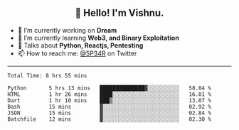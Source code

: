 <h2 align="center">👋 Hello! I'm Vishnu.</h2>


- 🔭 I’m currently working on **Dream**
- 🌱 I’m currently learning **Web3, and Binary Exploitation**
- 💬 Talks about **Python, Reactjs, Pentesting**
- 📫 How to reach me: [@5P34R](https://twitter.com/Vishnu27302693) on Twitter

---
<!--START_SECTION:waka-->

```text
Total Time: 8 hrs 55 mins

Python       5 hrs 13 mins   ██████████████▓░░░░░░░░░░   58.04 %
HTML         1 hr 26 mins    ████░░░░░░░░░░░░░░░░░░░░░   16.01 %
Dart         1 hr 10 mins    ███▒░░░░░░░░░░░░░░░░░░░░░   13.07 %
Bash         15 mins         ▓░░░░░░░░░░░░░░░░░░░░░░░░   02.92 %
JSON         15 mins         ▓░░░░░░░░░░░░░░░░░░░░░░░░   02.84 %
Batchfile    12 mins         ▓░░░░░░░░░░░░░░░░░░░░░░░░   02.30 %
```

<!--END_SECTION:waka-->
